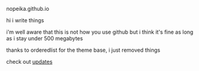 nopeika.github.io

hi i write things 

i'm well aware that this is not how you use github but i think it's fine as long as i stay under 500 megabytes

thanks to orderedlist for the theme base, i just removed things

check out [updates](https://nopeika.github.io/updates/u1.html)
